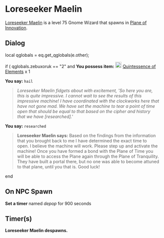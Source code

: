 # Loreseeker Maelin



[Loreseeker Maelin](/npc/206209) is a level 75 Gnome Wizard that spawns in [Plane of Innovation](/zone/206).



## Dialog

local qglobals = eq.get_qglobals(e.other);



if ( qglobals.zebuxoruk == "2" and **You possess item:**  <img style="background:url(/static/icons/blank_slot.gif);width:20px;height:20px;" src="/static/icons/item_1327.png" alt="" /> <a
                                href="/item/29165" data-url="29165" class="tooltip-link link">Quintessence of Elements</a> x 1




**You say:** `hail`




>*Loreseeker Maelin fidgets about with excitement, 'So here you are, this is quite impressive.  I cannot wait to see the results of this impressive machine!  I have coordinated with the clockworks here that have not gone mad.  We have set the machine to tear a point of time open that should be equal to that based on the cipher and history that we have [researched].'*






**You say:** `researched`




>**Loreseeker Maelin says:** Based on the findings from the information that you brought back to me I have determined the exact time to open.  I believe the machine will work.  Please step up and activate the machine!  Once you have formed a bond with the Plane of Time you will be able to access the Plane again through the Plane of Tranquility.  They have built a portal there, but no one was able to become attuned to that plane, until you that is.  Good luck!

end



## On NPC Spawn

**Set a timer** named *depop* for 900 seconds


## Timer(s)

**Loreseeker Maelin despawns.**